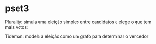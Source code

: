 # pset3

Plurality: simula uma eleição simples entre candidatos e elege o que tem mais votos;


Tideman: modela a eleição como um grafo para determinar o vencedor

